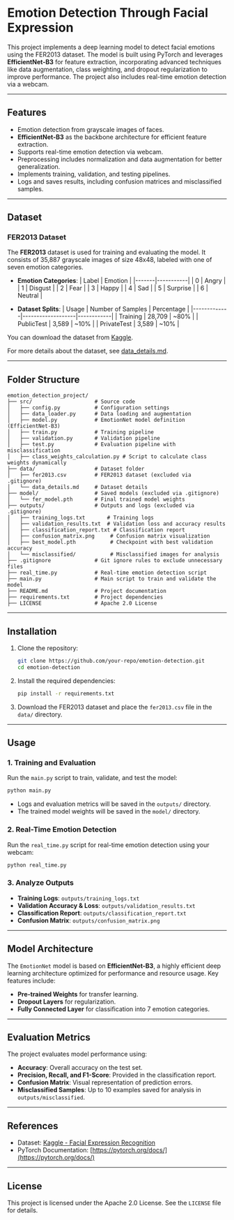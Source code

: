 # Emotion Detection Through Facial Expression 

This project implements a deep learning model to detect facial emotions using the FER2013 dataset. The model is built using PyTorch and leverages **EfficientNet-B3** for feature extraction, incorporating advanced techniques like data augmentation, class weighting, and dropout regularization to improve performance. The project also includes real-time emotion detection via a webcam.

---

## **Features**
- Emotion detection from grayscale images of faces.
- **EfficientNet-B3** as the backbone architecture for efficient feature extraction.
- Supports real-time emotion detection via webcam.
- Preprocessing includes normalization and data augmentation for better generalization.
- Implements training, validation, and testing pipelines.
- Logs and saves results, including confusion matrices and misclassified samples.

---

## **Dataset**
### FER2013 Dataset
The **FER2013** dataset is used for training and evaluating the model. It consists of 35,887 grayscale images of size 48x48, labeled with one of seven emotion categories.

- **Emotion Categories**:
  | Label | Emotion   |
  |-------|-----------|
  | 0     | Angry     |
  | 1     | Disgust   |
  | 2     | Fear      |
  | 3     | Happy     |
  | 4     | Sad       |
  | 5     | Surprise  |
  | 6     | Neutral   |

- **Dataset Splits**:
  | Usage       | Number of Samples | Percentage |
  |-------------|-------------------|------------|
  | Training    | 28,709            | ~80%       |
  | PublicTest  | 3,589             | ~10%       |
  | PrivateTest | 3,589             | ~10%       |

You can download the dataset from [Kaggle](https://www.kaggle.com/datasets/nicolejyt/facialexpressionrecognition).

For more details about the dataset, see [data_details.md](data/data_details.md).

---

## **Folder Structure**

```
emotion_detection_project/
├── src/                    # Source code
│   ├── config.py           # Configuration settings
│   ├── data_loader.py      # Data loading and augmentation
│   ├── model.py            # EmotionNet model definition (EfficientNet-B3)
│   ├── train.py            # Training pipeline
│   ├── validation.py       # Validation pipeline
│   ├── test.py             # Evaluation pipeline with misclassification
│   ├── class_weights_calculation.py # Script to calculate class weights dynamically
├── data/                   # Dataset folder
│   ├── fer2013.csv         # FER2013 dataset (excluded via .gitignore)
│   └── data_details.md     # Dataset details
├── model/                  # Saved models (excluded via .gitignore)
│   └── fer_model.pth       # Final trained model weights
├── outputs/                # Outputs and logs (excluded via .gitignore)
│   ├── training_logs.txt       # Training logs
│   ├── validation_results.txt  # Validation loss and accuracy results
│   ├── classification_report.txt # Classification report
│   ├── confusion_matrix.png     # Confusion matrix visualization
│   ├── best_model.pth           # Checkpoint with best validation accuracy
│   └── misclassified/           # Misclassified images for analysis
├── .gitignore              # Git ignore rules to exclude unnecessary files
├── real_time.py            # Real-time emotion detection script
├── main.py                 # Main script to train and validate the model
├── README.md               # Project documentation
├── requirements.txt        # Project dependencies
├── LICENSE                 # Apache 2.0 License
```

---

## **Installation**

1. Clone the repository:
   ```bash
   git clone https://github.com/your-repo/emotion-detection.git
   cd emotion-detection
   ```

2. Install the required dependencies:
   ```bash
   pip install -r requirements.txt
   ```

3. Download the FER2013 dataset and place the `fer2013.csv` file in the `data/` directory.

---

## **Usage**

### 1. Training and Evaluation
Run the `main.py` script to train, validate, and test the model:
```bash
python main.py
```
- Logs and evaluation metrics will be saved in the `outputs/` directory.
- The trained model weights will be saved in the `model/` directory.

### 2. Real-Time Emotion Detection
Run the `real_time.py` script for real-time emotion detection using your webcam:
```bash
python real_time.py
```

### 3. Analyze Outputs
- **Training Logs**: `outputs/training_logs.txt`
- **Validation Accuracy & Loss**: `outputs/validation_results.txt`
- **Classification Report**: `outputs/classification_report.txt`
- **Confusion Matrix**: `outputs/confusion_matrix.png`

---

## **Model Architecture**

The `EmotionNet` model is based on **EfficientNet-B3**, a highly efficient deep learning architecture optimized for performance and resource usage. Key features include:
- **Pre-trained Weights** for transfer learning.
- **Dropout Layers** for regularization.
- **Fully Connected Layer** for classification into 7 emotion categories.

---

## **Evaluation Metrics**
The project evaluates model performance using:
- **Accuracy**: Overall accuracy on the test set.
- **Precision, Recall, and F1-Score**: Provided in the classification report.
- **Confusion Matrix**: Visual representation of prediction errors.
- **Misclassified Samples**: Up to 10 examples saved for analysis in `outputs/misclassified`.

---

## **References**
- Dataset: [Kaggle - Facial Expression Recognition](https://www.kaggle.com/datasets/nicolejyt/facialexpressionrecognition)
- PyTorch Documentation: [https://pytorch.org/docs/](https://pytorch.org/docs/)

---

## **License**
This project is licensed under the Apache 2.0 License. See the `LICENSE` file for details.

